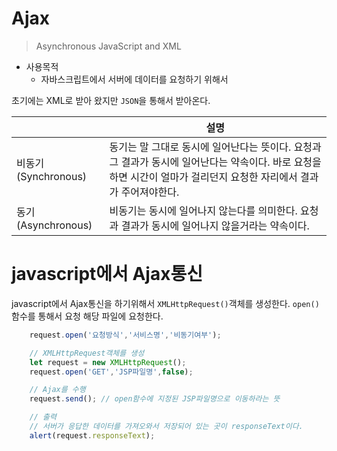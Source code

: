 # Ajax
> Asynchronous JavaScript and XML

- 사용목적
    - 자바스크립트에서 서버에 데이터를 요청하기 위해서  

초기에는 XML로 받아 왔지만 `JSON`을 통해서 받아온다.

||설명|
|----|----|
|비동기 (Synchronous)|동기는 말 그대로 동시에 일어난다는 뜻이다. 요청과 그 결과가 동시에 일어난다는 약속이다. 바로 요청을 하면 시간이 얼마가 걸리던지 요청한 자리에서 결과가 주어져야한다.|
|동기 (Asynchronous)|비동기는 동시에 일어나지 않는다를 의미한다. 요청과 결과가 동시에 일어나지 않을거라는 약속이다.|
# javascript에서 Ajax통신

javascript에서 Ajax통신을 하기위해서 `XMLHttpRequest()`객체를 생성한다.
`open()`함수를 통해서 요청 해당 파일에 요청한다.

```javascript
    request.open('요청방식','서비스명','비동기여부');
```

```javascript
    // XMLHttpRequest객체를 생성
    let request = new XMLHttpRequest();
    request.open('GET','JSP파일명',false);

    // Ajax를 수행
    request.send(); // open함수에 지정된 JSP파일명으로 이동하라는 뜻

    // 출력
    // 서버가 응답한 데이터를 가져오와서 저장되어 있는 곳이 responseText이다.
    alert(request.responseText);

```